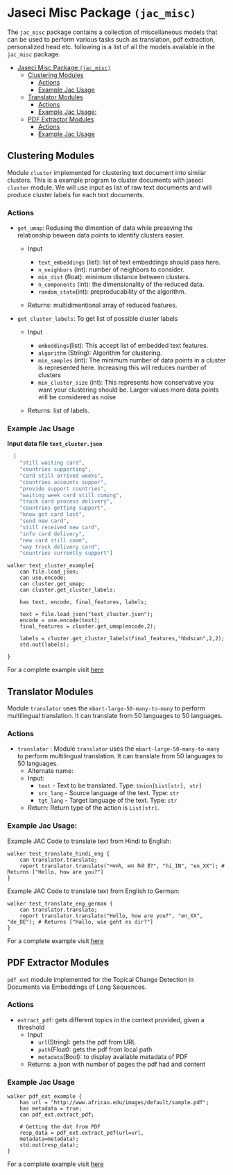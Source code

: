 # Jaseci Misc Package `(jac_misc)`
The `jac_misc` package contains a collection of miscellaneous models that can be used to perform various tasks such as translation, pdf extraction, personalized head etc. following is a list of all the models available in the `jac_misc` package.

- [Jaseci Misc Package `(jac_misc)`](#jaseci-misc-package-jac_misc)
  - [Clustering Modules](#clustering-modules)
    - [Actions](#actions)
    - [Example Jac Usage](#example-jac-usage)
  - [Translator Modules](#translator-modules)
    - [Actions](#actions-1)
    - [Example Jac Usage:](#example-jac-usage-1)
  - [PDF Extractor Modules](#pdf-extractor-modules)
    - [Actions](#actions-2)
    - [Example Jac Usage](#example-jac-usage-2)

## Clustering Modules

Module `cluster` implemented for clustering text document into similar clusters. This is a example program to cluster documents with jaseci `cluster` module. We will use input as list of raw text documents and will produce cluster labels for each text documents.

### Actions

* `get_umap`: Redusing the dimention of data while preseving the relationship beween data points to identify clusters easier.
    * Input
        * `text_embeddings` (list): list of text embeddings should pass here.
        * `n_neighbors` (int): number of neighbors to consider.
        * `min_dist` (float): minimum distance between clusters.
        * `n_components` (int): the dimensionality of the reduced data.
        * `random_state`(int): preproducability of the algorithm.

    * Returns: multidimentional array of reduced features.

* `get_cluster_labels`: To get list of possible cluster labels
    * Input
        * `embeddings`(list): This accept list of embedded text features.
        * `algorithm` (String): Algorithm for clustering.
        * `min_samples` (int): The minimum number of data points in a cluster is represented here. Increasing this will reduces number of clusters
        * `min_cluster_size` (int): This represents how conservative you want your clustering should be. Larger values more data points will be considered as noise

    * Returns: list of labels.


### Example Jac Usage

**Input data file `text_cluster.json`**
```json
  [
    "still waiting card",
    "countries supporting",
    "card still arrived weeks",
    "countries accounts suppor",
    "provide support countries",
    "waiting week card still coming",
    "track card process delivery",
    "countries getting support",
    "know get card lost",
    "send new card",
    "still received new card",
    "info card delivery",
    "new card still come",
    "way track delivery card",
    "countries currently support"]
```

```jac
walker text_cluster_example{
    can file.load_json;
    can use.encode;
    can cluster.get_umap;
    can cluster.get_cluster_labels;

    has text, encode, final_features, labels;

    text = file.load_json("text_cluster.json");
    encode = use.encode(text);
    final_features = cluster.get_umap(encode,2);

    labels = cluster.get_cluster_labels(final_features,"hbdscan",2,2);
    std.out(labels);

}
```

For a complete example visit [here](jac_misc/cluster/README.md)

## Translator Modules

Module `translator` uses the `mbart-large-50-many-to-many` to perform multilingual translation. It can translate from 50 languages to 50 languages.

### Actions

* `translator` : Module `translator` uses the `mbart-large-50-many-to-many` to perform multilingual translation. It can translate from 50 languages to 50 languages.
  * Alternate name:
  * Input:
    * `text` - Text to be translated. Type: `Union[List[str], str]`
    * `src_lang` - Source language of the text. Type: `str`
    * `tgt_lang` - Target language of the text. Type: `str`
  * Return: Return type of the action is `List[str]`.


### Example Jac Usage:

Example JAC Code to translate text from Hindi to English:

```jac
walker test_translate_hindi_eng {
    can translator.translate;
    report translator.translate("नमस्ते, आप कैसे हैं?", "hi_IN", "en_XX"); # Returns ["Hello, how are you?"]
}
```
Example JAC Code to translate text from English to German:
```jac
walker test_translate_eng_german {
    can translator.translate;
    report translator.translate("Hello, how are you?", "en_XX", "de_DE"); # Returns ["Hallo, wie geht es dir?"]
}
```
For a complete example visit [here](jac_misc/translator/README.md)

## PDF Extractor Modules

`pdf_ext` module implemented for the Topical Change Detection in Documents via Embeddings of Long Sequences.

### Actions

* `extract_pdf`: gets different topics in the context provided, given a threshold
    * Input
        * `url`(String): gets the pdf from URL
        * `path`(Float): gets the pdf from local path
        * `metadata`(Bool): to display available metadata of PDF
    * Returns: a json with number of pages the pdf had and content

### Example Jac Usage

```jac
walker pdf_ext_example {
    has url = "http://www.africau.edu/images/default/sample.pdf";
    has metadata = true;
    can pdf_ext.extract_pdf;

    # Getting the dat from PDF
    resp_data = pdf_ext.extract_pdf(url=url,
    metadata=metadata);
    std.out(resp_data);
}
```

For a complete example visit [here](jac_misc/pdf_ext/README.md)